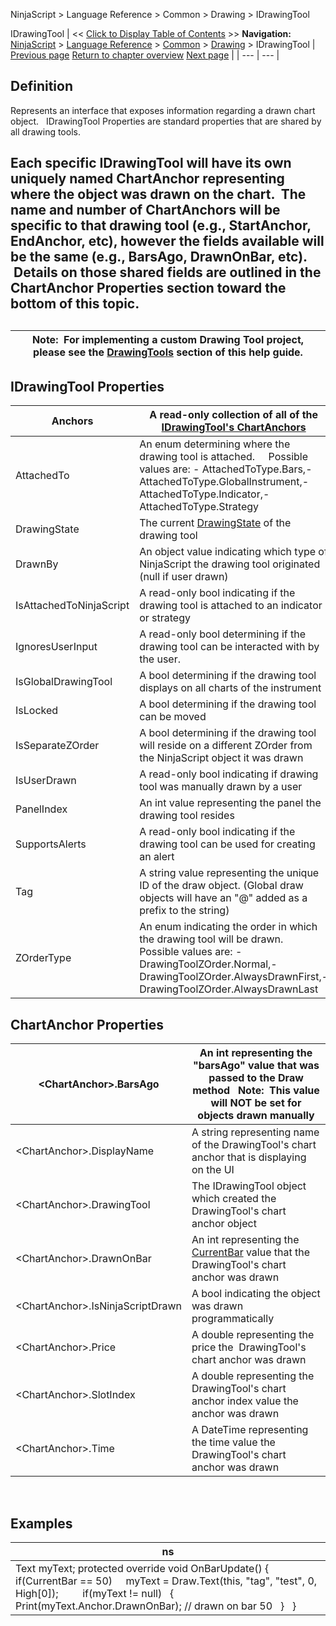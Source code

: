 ﻿
NinjaScript \> Language Reference \> Common \> Drawing \> IDrawingTool

IDrawingTool
| \<\< [Click to Display Table of Contents](idrawingtool.md) \>\> **Navigation:**     [NinjaScript](ninjascript-1.md) \> [Language Reference](language_reference_wip-1.md) \> [Common](common-1.md) \> [Drawing](drawing-1.md) \> IDrawingTool | [Previous page](drawingtools_drawobjects-1.md) [Return to chapter overview](drawing-1.md) [Next page](pricelevels-1.md) |
| --- | --- |
## Definition
Represents an interface that exposes information regarding a drawn chart object.
 
IDrawingTool Properties are standard properties that are shared by all drawing tools.  
## 
## Each specific IDrawingTool will have its own uniquely named ChartAnchor representing where the object was drawn on the chart.  The name and number of ChartAnchors will be specific to that drawing tool (e.g., StartAnchor, EndAnchor, etc), however the fields available will be the same (e.g., BarsAgo, DrawnOnBar, etc).  Details on those shared fields are outlined in the ChartAnchor Properties section toward the bottom of this topic.
## 
| Note:  For implementing a custom Drawing Tool project, please see the [DrawingTools](drawing_tools-1.md) section of this help guide. |
| --- |

## 
## 
## IDrawingTool Properties
| Anchors | A read\-only collection of all of the [IDrawingTool's ChartAnchors](idrawingtool-1.htm#chartanchor) |
| --- | --- |
| AttachedTo | An enum determining where the drawing tool is attached.     Possible values are: - AttachedToType.Bars,- AttachedToType.GlobalInstrument,- AttachedToType.Indicator,- AttachedToType.Strategy |
| DrawingState | The current [DrawingState](drawingstate-1.md) of the drawing tool |
| DrawnBy | An object value indicating which type of NinjaScript the drawing tool originated (null if user drawn) |
| IsAttachedToNinjaScript | A read\-only bool indicating if the drawing tool is attached to an indicator or strategy |
| IgnoresUserInput | A read\-only bool determining if the drawing tool can be interacted with by the user. |
| IsGlobalDrawingTool | A bool determining if the drawing tool displays on all charts of the instrument |
| IsLocked | A bool determining if the drawing tool can be moved |
| IsSeparateZOrder | A bool determining if the drawing tool will reside on a different ZOrder from the NinjaScript object it was drawn |
| IsUserDrawn | A read\-only bool indicating if drawing tool was manually drawn by a user |
| PanelIndex | An int value representing the panel the drawing tool resides |
| SupportsAlerts | A read\-only bool indicating if the drawing tool can be used for creating an alert |
| Tag | A string value representing the unique ID of the draw object. (Global draw objects will have an "@" added as a prefix to the string) |
| ZOrderType | An enum indicating the order in which the drawing tool will be drawn.    Possible values are: - DrawingToolZOrder.Normal,- DrawingToolZOrder.AlwaysDrawnFirst,- DrawingToolZOrder.AlwaysDrawnLast |

## ChartAnchor Properties
| \<ChartAnchor\>.BarsAgo | An int representing the "barsAgo" value that was passed to the Draw method    Note:  This value will NOT be set for objects drawn manually |
| --- | --- |
| \<ChartAnchor\>.DisplayName | A string representing name of the DrawingTool's chart anchor that is displaying on the UI |
| \<ChartAnchor\>.DrawingTool | The IDrawingTool object which created the DrawingTool's chart anchor object |
| \<ChartAnchor\>.DrawnOnBar | An int representing the [CurrentBar](currentbar-1.md) value that the DrawingTool's chart anchor was drawn |
| \<ChartAnchor\>.IsNinjaScriptDrawn | A bool indicating the object was drawn programmatically |
| \<ChartAnchor\>.Price | A double representing the price the  DrawingTool's chart anchor was drawn |
| \<ChartAnchor\>.SlotIndex | A double representing the DrawingTool's chart anchor index value the anchor was drawn |
| \<ChartAnchor\>.Time | A DateTime representing the time value the DrawingTool's chart anchor was drawn |

 
## 
## Examples
| ns |
| --- |
| Text myText; protected override void OnBarUpdate() {       if(CurrentBar \=\= 50)      myText \= Draw.Text(this, "tag", "test", 0, High\[0]);             if(myText !\= null)    {                 Print(myText.Anchor.DrawnOnBar); // drawn on bar 50    }     } |
